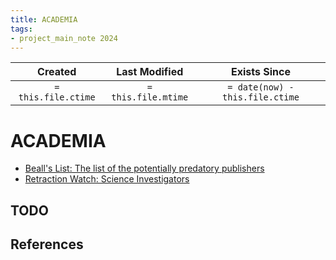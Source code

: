 ```yaml
---
title: ACADEMIA
tags:
- project_main_note 2024
---
```

|     Created      |  Last Modified   |       Exists Since        |
|:----------------:|:----------------:|:----------------:|
| `= this.file.ctime` | `= this.file.mtime` | `= date(now) - this.file.ctime`|

# ACADEMIA
- [Beall's List: The list of the potentially predatory publishers](https://beallslist.net/)
- [Retraction Watch: Science Investigators](https://retractionwatch.com/)
## TODO

## References
